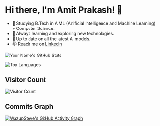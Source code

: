 # Hi there, I'm Amit Prakash! 👋
- 🚀 Studying B.Tech in AIML (Artificial Intelligence and Machine Learning) + Computer Science.
- 🌱 Always learning and exploring new technologies.
- 📰 Up to date on all the latest AI models.
- 📫 Reach me on [LinkedIn](www.linkedin.com/in/amit-prakash2005)

![Your Name's GitHub Stats](https://github-readme-stats.vercel.app/api?username=wazupsteve&show_icons=true)

![Top Languages](https://github-readme-stats.vercel.app/api/top-langs/?username=wazupsteve)

## Visitor Count
![Visitor Count](https://profile-counter.glitch.me/{wazupsteve}/count.svg)

## Commits Graph
[![WazupSteve's GitHub Activity Graph](https://activity-graph.herokuapp.com/graph?username=WazupSteve)](https://github.com/WazupSteve)

